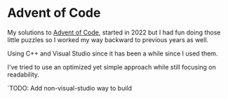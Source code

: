 # Advent of Code

My solutions to [Advent of Code](https://adventofcode.com/), started in 2022 but I had fun doing those little puzzles so I worked my way backward to previous years as well.

Using C++ and Visual Studio since it has been a while since I used them.

I've tried to use an optimized yet simple approach while still focusing on readability.

`TODO: Add non-visual-studio way to build